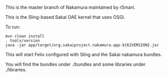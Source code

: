This is the master branch of Nakamura maintained by rSmart. 

This is the Sling-based Sakai OAE kernel that uses OSGi.


To run:

    mvn clean install
    . tools/version
    java -jar app/target/org.sakaiproject.nakamura.app-${K2VERSION}.jar

This will start Felix configured with Sling and the Sakai nakamura bundles.

You will find the bundles under ./bundles and some libraries under ./libraries.


